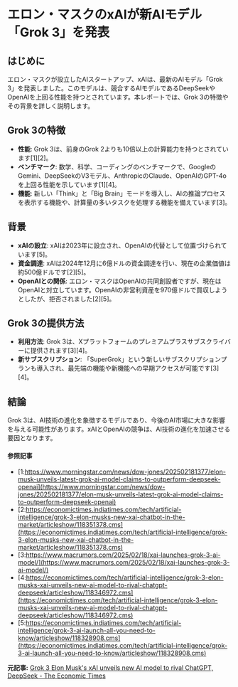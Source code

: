 # エロン・マスクのxAIが新AIモデル「Grok 3」を発表

## はじめに

エロン・マスクが設立したAIスタートアップ、xAIは、最新のAIモデル「Grok 3」を発表しました。このモデルは、競合するAIモデルであるDeepSeekやOpenAIを上回る性能を持つとされています。本レポートでは、Grok 3の特徴やその背景を詳しく説明します。

## Grok 3の特徴

- **性能**: Grok 3は、前身のGrok 2よりも10倍以上の計算能力を持つとされています[1][2]。
- **ベンチマーク**: 数学、科学、コーディングのベンチマークで、GoogleのGemini、DeepSeekのV3モデル、AnthropicのClaude、OpenAIのGPT-4oを上回る性能を示しています[1][4]。
- **機能**: 新しい「Think」と「Big Brain」モードを導入し、AIの推論プロセスを表示する機能や、計算量の多いタスクを処理する機能を備えています[3]。

## 背景

- **xAIの設立**: xAIは2023年に設立され、OpenAIの代替として位置づけられています[5]。
- **資金調達**: xAIは2024年12月に6億ドルの資金調達を行い、現在の企業価値は約500億ドルです[2][5]。
- **OpenAIとの関係**: エロン・マスクはOpenAIの共同創設者ですが、現在はOpenAIと対立しています。OpenAIの非営利資産を970億ドルで買収しようとしたが、拒否されました[2][5]。

## Grok 3の提供方法

- **利用方法**: Grok 3は、Xプラットフォームのプレミアムプラスサブスクライバーに提供されます[3][4]。
- **新サブスクリプション**: 「SuperGrok」という新しいサブスクリプションプランも導入され、最先端の機能や新機能への早期アクセスが可能です[3][4]。

## 結論

Grok 3は、AI技術の進化を象徴するモデルであり、今後のAI市場に大きな影響を与える可能性があります。xAIとOpenAIの競争は、AI技術の進化を加速させる要因となります。

#### 参照記事
- [1:https://www.morningstar.com/news/dow-jones/202502181377/elon-musk-unveils-latest-grok-ai-model-claims-to-outperform-deepseek-openai](https://www.morningstar.com/news/dow-jones/202502181377/elon-musk-unveils-latest-grok-ai-model-claims-to-outperform-deepseek-openai)
- [2:https://economictimes.indiatimes.com/tech/artificial-intelligence/grok-3-elon-musks-new-xai-chatbot-in-the-market/articleshow/118351378.cms](https://economictimes.indiatimes.com/tech/artificial-intelligence/grok-3-elon-musks-new-xai-chatbot-in-the-market/articleshow/118351378.cms)
- [3:https://www.macrumors.com/2025/02/18/xai-launches-grok-3-ai-model/](https://www.macrumors.com/2025/02/18/xai-launches-grok-3-ai-model/)
- [4:https://economictimes.com/tech/artificial-intelligence/grok-3-elon-musks-xai-unveils-new-ai-model-to-rival-chatgpt-deepseek/articleshow/118346972.cms](https://economictimes.com/tech/artificial-intelligence/grok-3-elon-musks-xai-unveils-new-ai-model-to-rival-chatgpt-deepseek/articleshow/118346972.cms)
- [5:https://economictimes.indiatimes.com/tech/artificial-intelligence/grok-3-ai-launch-all-you-need-to-know/articleshow/118328908.cms](https://economictimes.indiatimes.com/tech/artificial-intelligence/grok-3-ai-launch-all-you-need-to-know/articleshow/118328908.cms)


**元記事:** [Grok 3 Elon Musk's xAI unveils new AI model to rival ChatGPT, DeepSeek - The Economic Times](https://m.economictimes.com/tech/artificial-intelligence/grok-3-elon-musks-xai-unveils-new-ai-model-to-rival-chatgpt-deepseek/articleshow/118346972.cms)